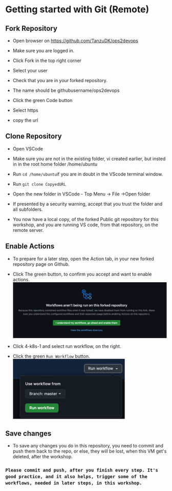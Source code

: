 # Getting started with Git (Remote)

## Fork Repository


- Open browser on https://github.com/TanzuDK/ops2devops

- Make sure you are logged in.

- Click Fork in the top right corner

- Select your user

- Check that you are in your forked repository. 

- The name should be githubusername/ops2devops

- Click the green Code button

- Select https

- copy the url

## Clone Repository

- Open VSCode
- Make sure you are not in the existing folder, vi created earlier, but insted in in the root home folder /home/ubuntu

- Run `cd /home/ubuntu`if you are in doubt in the VScode terminal window.

- Run `git clone CopyedURL`
- Open the new folder in VSCode - Top Menu -> File ->Open folder
- If presented by a security warning, accept that you trust the folder and all subfolders.

- You now have a local copy, of the forked Public git repository for this workshop, and you are running VS code, from that repository, on the remote server.
## Enable Actions

- To prepare for a later step, open the Action tab, in your new forked repository page on Github.
- Click The green button, to confirm you accept and want to enable actions.
![actions](../images/actions.png)


- Click 4-k8s-1 and select run workflow, on the right.
- Click the green `Run Workflow` button.
![run_workflow](../images/run_workflow.png)
## Save changes

- To save any changes you do in this repository, you need to commit and push them back to the repo, or else, they will be lost, when this VM get's deleted, after the workshop.


### `Please commit and push, after you finish every step. It's good practice, and it also helps, trigger some of the workflows, needed in later steps, in this workshop.`
